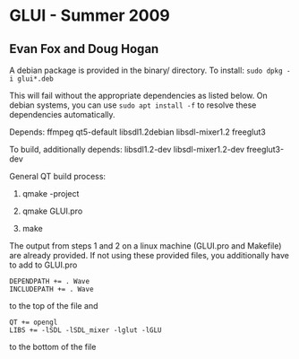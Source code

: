 # GLUI - Summer 2009
## Evan Fox and Doug Hogan

A debian package is provided in the binary/ directory.
To install: `sudo dpkg -i glui*.deb`

This will fail without the appropriate dependencies as listed below.
On debian systems, you can use `sudo apt install -f` to resolve these dependencies automatically.

Depends:
ffmpeg
qt5-default
libsdl1.2debian
libsdl-mixer1.2
freeglut3

To build, additionally depends:
libsdl1.2-dev
libsdl-mixer1.2-dev
freeglut3-dev

General QT build process:
1) qmake -project

2) qmake GLUI.pro

3) make


The output from steps 1 and 2 on a linux machine (GLUI.pro and Makefile) are already provided. If not using these provided files, you additionally have to add to GLUI.pro

```
DEPENDPATH += . Wave
INCLUDEPATH += . Wave
```

to the top of the file and

```
QT += opengl
LIBS += -lSDL -lSDL_mixer -lglut -lGLU
```

to the bottom of the file
